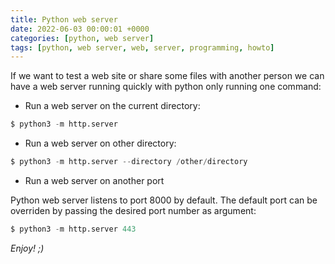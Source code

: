 ```yaml
---
title: Python web server
date: 2022-06-03 00:00:01 +0000
categories: [python, web server]
tags: [python, web server, web, server, programming, howto]
---
```


If we want to test a web site or share some files with another person we can have a web server running quickly with python only running one command:

* Run a web server on the current directory:

```python
$ python3 -m http.server
```

* Run a web server on other directory:

```python
$ python3 -m http.server --directory /other/directory
```

* Run a web server on another port

Python web server listens to port 8000 by default.
The default port can be overriden by passing the desired port number as argument:

```python
$ python3 -m http.server 443
```

_Enjoy! ;)_
